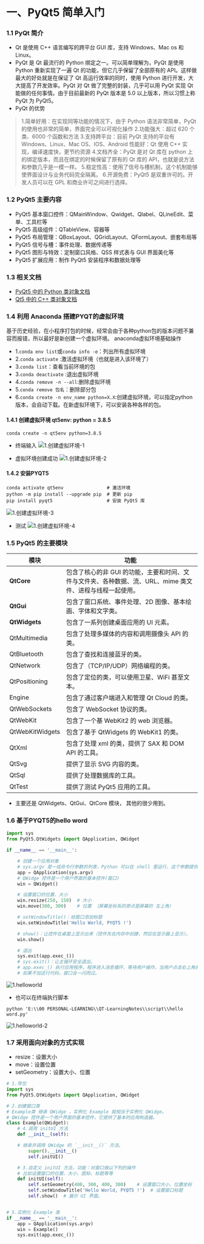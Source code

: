 # 一、PyQt5 简单入门

### 1.1 PyQt 简介

- Qt 是使用 C++ 语言编写的跨平台 GUI 库，支持 Windows、Mac os 和 Linux。
- PyQt 是 Qt 最流行的 Python 绑定之一。可以简单理解为，PyQt 是使用 Python 重新实现了一遍 Qt 的功能，但它几乎保留了全部原有的 API。这样做最大的好处就是在保证了 Qt 高运行效率的同时，使用 Python 进行开发，大大提高了开发效率。PyQt 对 Qt 做了完整的封装，几乎可以用 PyQt 实现 Qt 能做的任何事情。由于目前最新的 PyQt 版本是 5.0 以上版本，所以习惯上称 PyQt 为 PyQt5。
- PyQt 的优势
> 1.简单好用：在实现同等功能的情况下，由于 Python 语法非常简单，PyQt 的使用也非常的简单，界面完全可以可视化操作
2.功能强大：超过 620 个类、6000 个函数和方法
3.支持跨平台：目前 PyQt 支持的平台有 Windows、Linux、Mac OS、IOS、Android
性能好：Qt 使用 C++ 实现，编译速度快，更节约资源
4.文档齐全：PyQt 是对 Qt 库在 python 上的绑定版本，而且在绑定的时候保留了原有的 Qt 库的 API，也就是说方法和参数几乎是一模一样。
5.稳定性高：使用了信号与槽机制，这个机制能够使界面设计与业务代码完全隔离。
6.开源免费：PyQt5 是双重许可的。开发人员可以在 GPL 和商业许可之间进行选择。

### 1.2 PyQt5 主要内容
- PyQt5 基本窗口控件：QMainWindow、Qwidget、Qlabel、QLineEdit、菜单、工具栏等
- PyQt5 高级组件：QTableView、容器等
- PyQt5 布局管理：QBoxLayout、QGridLayout、QFormLayout、嵌套布局等
- PyQt5 信号与槽：事件处理、数据传递等
- PyQt5 图形与特效：定制窗口风格、QSS 样式表与 GUI 界面美化等
- PyQt5 扩展应用：制作 PyQt5 安装程序和数据处理等


### 1.3 相关文档
- [PyQt5 中的 Python 类对象文档](https://www.riverbankcomputing.com/static/Docs/PyQt5/sip-classes.html)
- [Qt5 中的 C++ 类对象文档](https://doc.qt.io/qt-5/classes.html)

### 1.4 利用 Anaconda 搭建PYQT的虚拟环境
基于历史经验，在小程序打包的时候，经常会由于各种python包的版本问题不兼容而报错，所以最好是新创建一个虚拟环境。
anaconda虚拟环境基础操作
- 1.`conda env list`或`conda info -e`：列出所有虚拟环境
- 2.`conda activate` :激活虚拟环境（也就是进入该环境了）
- 3.`conda list`：查看当前环境的包
- 3.`conda deactivate` :退出虚拟环境
- 4.`conda remove -n --all`:删除虚拟环境
- 5.`conda remove 包名`：删除部分包
- 6.`conda create -n env_name python=X.X`:创建虚拟环境，可以指定python版本，会自动下载。在新虚拟环境下，可以安装各种各样的包。

#### 1.4.1 创建虚拟环境 qt5env:  python = 3.8.5 
```shell
conda create -n qt5env python=3.8.5 
```
- 终端输入
![1.创建虚拟环境-1](.\\fig\\1.创建虚拟环境-1.png)

- 虚拟环境创建成功
![1.创建虚拟环境-2](.\\fig\\1.创建虚拟环境-2.png)
#### 1.4.2 安装PYQT5
```shell
conda activate qt5env                # 激活环境
python -m pip install --upgrade pip  # 更新 pip
pip install pyqt5                    # 安装 PyQt5 库
```
![1.创建虚拟环境-3](.\\fig\\1.创建虚拟环境-3.png)

- 测试
![1.创建虚拟环境-4](.\\fig\\1.创建虚拟环境-4.png)

### 1.5 PyQt5 的主要模块

|模块	|功能|
| ---- | ---- |
|**QtCore**|包含了核心的非 GUI 的功能，主要和时间、文件与文件夹、各种数据、流、URL、mime 类文件、进程与线程一起使用。|
|**QtGui**|包含了窗口系统、事件处理、2D 图像、基本绘画、字体和文字类。|
|**QtWidgets**|包含了一系列创建桌面应用的 UI 元素。|
|QtMultimedia	|包含了处理多媒体的内容和调用摄像头 API 的类。|
|QtBluetooth	|包含了查找和连接蓝牙的类。|
|QtNetwork	|包含了（TCP/IP/UDP）网络编程的类。|
|QtPositioning	|包含了定位的类，可以使用卫星、WiFi 甚至文本。|
|Engine	|包含了通过客户端进入和管理 Qt Cloud 的类。|
|QtWebSockets	|包含了 WebSocket 协议的类。|
|QtWebKit	|包含了一个基 WebKit2 的 web 浏览器。|
|QtWebKitWidgets	|包含了基于 QtWidgets 的 WebKit1 的类。|
|QtXml	|包含了处理 xml 的类，提供了 SAX 和 DOM API 的工具。|
|QtSvg	|提供了显示 SVG 内容的类。|
|QtSql	|提供了处理数据库的工具。|
|QtTest	|提供了测试 PyQt5 应用的工具。|

- 主要还是 QtWidgets、QtGui、QtCore 模块， 其他的很少用到。

### 1.6 基于PYQT5的hello word

```python
import sys
from PyQt5.QtWidgets import QApplication, QWidget

if __name__ == '__main__':

    # 创建一个应用对象
    # sys.argv 是一组命令行参数的列表，Python 可以在 shell 里运行，这个参数提供对脚本控制的功能。
    app = QApplication(sys.argv)
    # QWidge 控件是一个用户界面的基本控件(窗口)
    win = QWidget()

    # 设置窗口的位置、大小
    win.resize(250, 150)  # 大小
    win.move(300, 300)    # 位置 （屏幕坐标系的原点是屏幕的 左上角）

    # setWindowTitle()：给窗口添加标题
    win.setWindowTitle('Hello World, PYQT5 !')

    # show()：让控件在桌面上显示出来（控件先在内存中创建，然后在显示器上显示）。
    win.show()

    # 退出
    sys.exit(app.exec_())
    # sys.exit()：让主循环安全退出。
    # app.exec_() 执行应用程序，程序进入消息循环，等待用户操作，当用户点击右上角的 × 时，窗口才会正常结束。
    # 如果不加这行代码，窗口会一闪而过。
```

![1.helloworld](.\\fig\\1.helloworld.png)

- 也可以在终端执行脚本
```shell
python 'E:\\00 PERSONAL-LEARNING\\QT-LearningNotes\\script\\hello word.py'
```
![1.helloworld-2](.\\fig\\1.helloworld-2.png)

### 1.7 采用面向对象的方式实现
- resize：设置大小
- move：设置位置
- setGeometry：设置大小、位置
```python
# 1.导包
import sys
from PyQt5.QtWidgets import QApplication, QWidget

# 2.创建窗口类
# Example类 继承 QWidge ，实例化 Example 就相当于实例化 QWidge。
# QWidge 控件是一个用户界面的基本控件，它提供了基本的应用构造器。
class Example(QWidget):
    # 4.调用 initUI 方法
    def __init__(self):

    # 继承并调用 QWidge 的 `__init__()` 方法。
        super().__init__()
        self.initUI()

    # 3.自定义 initUI 方法，功能：对窗口做以下列的操作
    # 比如设置窗口的位置、大小、图标、标题等等
    def initUI(self):
        self.setGeometry(400, 300, 400, 300)    # 设置窗口大小、位置坐标
        self.setWindowTitle('Hello World, PYQT5 !')  # 设置窗口标题
        self.show()  # 展示 UI 界面。


# 5.实例化 Example 类
if __name__ == '__main__':
    app = QApplication(sys.argv)
    win = Example()
    sys.exit(app.exec_())
```